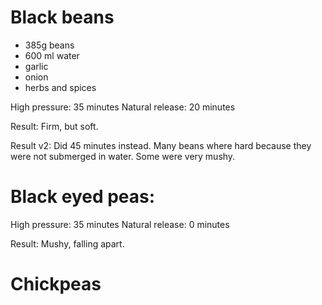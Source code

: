 
# Black beans

+ 385g beans
+ 600 ml water
+ garlic
+ onion
+ herbs and spices

High pressure: 35 minutes
Natural release: 20 minutes

Result: Firm, but soft.

Result v2: Did 45 minutes instead. Many beans where hard because they were not submerged in water. Some were very mushy.

# Black eyed peas:

High pressure: 35 minutes
Natural release: 0 minutes

Result: Mushy, falling apart.

# Chickpeas
